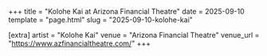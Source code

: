 +++
title = "Kolohe Kai at Arizona Financial Theatre"
date = 2025-09-10
template = "page.html"
slug = "2025-09-10-kolohe-kai"

[extra]
artist = "Kolohe Kai"
venue = "Arizona Financial Theatre"
venue_url = "https://www.azfinancialtheatre.com/"
+++
